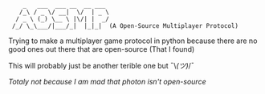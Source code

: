         _   ___  ___ __  __ ___
       /_\ / _ \/ __|  \/  | _ \
      / _ \ (_) \__ \ |\/| |  _/
     /_/ \_\___/|___/_|  |_|_|  (A Open-Source Multiplayer Protocol)

Trying to make a multiplayer game protocol in python because there are no good ones out there that are open-source (That I found)

This will probably just be another terible one but ¯\\_(ツ)_/¯

*Totaly not because I am mad that photon isn't open-source*